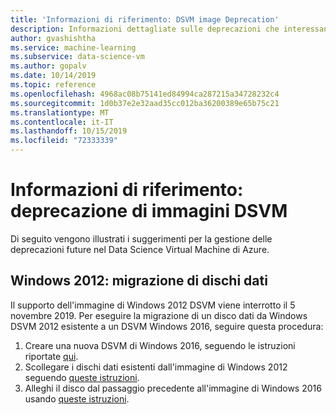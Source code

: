 ```yaml
---
title: 'Informazioni di riferimento: DSVM image Deprecation'
description: Informazioni dettagliate sulle deprecazioni che interessano la Data Science Virtual Machine di Azure (DSVM)
author: gvashishtha
ms.service: machine-learning
ms.subservice: data-science-vm
ms.author: gopalv
ms.date: 10/14/2019
ms.topic: reference
ms.openlocfilehash: 4968ac08b75141ed84994ca287215a34728232c4
ms.sourcegitcommit: 1d0b37e2e32aad35cc012ba36200389e65b75c21
ms.translationtype: MT
ms.contentlocale: it-IT
ms.lasthandoff: 10/15/2019
ms.locfileid: "72333339"
---
```

# <a name="reference-deprecation-of-dsvm-images"></a>Informazioni di riferimento: deprecazione di immagini DSVM

Di seguito vengono illustrati i suggerimenti per la gestione delle deprecazioni future nel Data Science Virtual Machine di Azure.

## <a name="windows-2012-migrating-data-disks"></a>Windows 2012: migrazione di dischi dati

Il supporto dell'immagine di Windows 2012 DSVM viene interrotto il 5 novembre 2019. Per eseguire la migrazione di un disco dati da Windows DSVM 2012 esistente a un DSVM Windows 2016, seguire questa procedura:

1. Creare una nuova DSVM di Windows 2016, seguendo le istruzioni riportate [qui](./provision-vm.md#create-your-dsvm).
1. Scollegare i dischi dati esistenti dall'immagine di Windows 2012 seguendo [queste istruzioni](../../virtual-machines/windows/detach-disk.md).
1. Alleghi il disco dal passaggio precedente all'immagine di Windows 2016 usando [queste istruzioni](../../virtual-machines/windows/attach-disk-ps.md#attach-an-existing-data-disk-to-a-vm).
